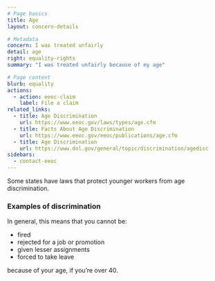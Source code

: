 ```yaml
---
# Page basics
title: Age
layout: concern-details

# Metadata
concern: I was treated unfairly
detail: age
right: equality-rights
summary: "I was treated unfairly because of my age"

# Page content
blurb: equality
actions:
  - action: eeoc-claim
    label: File a claim
related_links:
  - title: Age Discrimination
    url: https://www.eeoc.gov/laws/types/age.cfm
  - title: Facts About Age Discrimination
    url: https://www.eeoc.gov/eeoc/publications/age.cfm
  - title: Age Discrimination
    url: https://www.dol.gov/general/topic/discrimination/agedisc
sidebars:
  - contact-eeoc
---
```


Some states have laws that protect younger workers from age discrimination.

### Examples of discrimination

In general, this means that you cannot be:

- fired
- rejected for a job or promotion
- given lesser assignments
- forced to take leave

because of your age, if you’re over 40.
